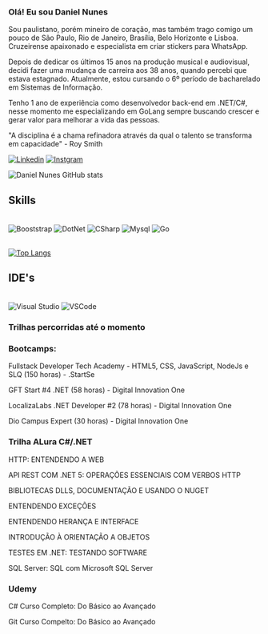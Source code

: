 ### Olá! Eu sou Daniel Nunes
 
Sou paulistano, porém mineiro de coração, mas também trago comigo um pouco de São Paulo, Rio de Janeiro, Brasília, Belo Horizonte e Lisboa. Cruzeirense apaixonado e especialista em criar stickers para WhatsApp.

Depois de dedicar os últimos 15 anos na produção musical e audiovisual, decidi fazer uma mudança de carreira aos 38 anos, quando percebi que estava estagnado. Atualmente, estou cursando o 6º período de bacharelado em Sistemas de Informação.

Tenho 1 ano de experiência como desenvolvedor back-end em .NET/C#, nesse momento me especializando em GoLang sempre buscando crescer e gerar valor para melhorar a vida das pessoas.

"A disciplina é a chama refinadora através da qual o talento se transforma em capacidade" - Roy Smith


[![Linkedin](https://img.shields.io/badge/LinkedIn-0077B5?style=for-the-badge&logo=linkedin&logoColor=white)](https://www.linkedin.com/in/danielnunes17/)
[![Instgram](https://img.shields.io/badge/Instagram-E4405F?style=for-the-badge&logo=instagram&logoColor=white)](https://www.instagram.com/danielstnunes/)

![Daniel Nunes GitHub stats](https://github-readme-stats.vercel.app/api?username=danielnunes17&show_icons=true&theme=dracula)

## Skills

<div style = "display: inline_block"><br/>
<img align = "center" alt="Booststrap" src ="https://img.shields.io/badge/Bootstrap-563D7C?style=for-the-badge&logo=bootstrap&logoColor=white"/>
<img align = "center" alt="DotNet" src = "https://img.shields.io/badge/.NET-5C2D91?style=for-the-badge&logo=.net&logoColor=white"/>
<img align = "center" alt="CSharp" src = "https://img.shields.io/badge/C%23-239120?style=for-the-badge&logo=c-sharp&logoColor=white"/>
<img align = "center" alt="Mysql" src = "https://img.shields.io/badge/MySQL-005C84?style=for-the-badge&logo=mysql&logoColor=white"/>
<img align = "center" alt="Go" src = "https://img.shields.io/badge/Go-00ADD8?style=for-the-badge&logo=go&logoColor=white"/>
    
</div><br/>

[![Top Langs](https://github-readme-stats.vercel.app/api/top-langs/?username=danielnunes17&layout=demo)](https://github.com/anuraghazra/github-readme-stats)

## IDE's

<div style = "display: inline_block"><br/>
<img align = "center" alt="Visual Studio" src ="https://img.shields.io/badge/Visual_Studio-5C2D91?style=for-the-badge&logo=visual%20studio&logoColor=white"/>
<img align = "center" alt="VSCode" src ="https://img.shields.io/badge/Visual_Studio_Code-0078D4?style=for-the-badge&logo=visual%20studio%20code&logoColor=white"/>
</div>

### Trilhas percorridas até o momento 

### Bootcamps:
Fullstack Developer Tech Academy - HTML5, CSS, JavaScript, NodeJs e SLQ (150 horas) - .StartSe 

GFT Start #4 .NET (58 horas) - Digital Innovation One

LocalizaLabs .NET Developer #2 (78 horas) - Digital Innovation One

Dio Campus Expert (30 horas) - Digital Innovation One

### Trilha ALura C#/.NET 
HTTP: ENTENDENDO A WEB

API REST COM .NET 5: OPERAÇÕES ESSENCIAIS COM VERBOS HTTP

BIBLIOTECAS DLLS, DOCUMENTAÇÃO E USANDO O NUGET

ENTENDENDO EXCEÇÕES

ENTENDENDO HERANÇA E INTERFACE

INTRODUÇÃO À ORIENTAÇÃO A OBJETOS

TESTES EM .NET: TESTANDO SOFTWARE

SQL Server: SQL com Microsoft SQL Server

### Udemy
C# Curso Completo: Do Básico ao Avançado 

Git Curso Compelto: Do Básico ao Avançado 






